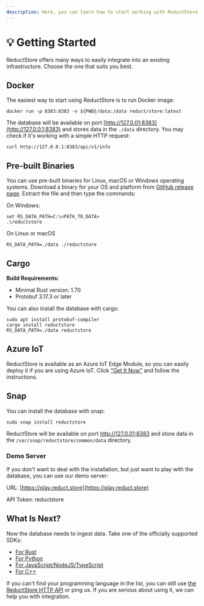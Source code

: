```yaml
---
description: Here, you can learn how to start working with ReductStore
---
```


# 💡 Getting Started

ReductStore offers many ways to easily integrate into an existing infrastructure. Choose the one that suits you best.

## Docker

The easiest way to start using ReductStore is to run Docker image:

```
docker run -p 8383:8383 -v ${PWD}/data:/data reduct/store:latest
```

The database will be available on port [http://127.0.01:8383](http://127.0.0.1:8383) and stores data in the `./data` directory. You may check if it's working with a simple HTTP request:

```
curl http://127.0.0.1:8383/api/v1/info
```

## Pre-built Binaries

You can use pre-built binaries for Linux, macOS or Windows operating systems. Download a binary for your OS and platform from [GitHub release page](https://github.com/reductstore/reductstore/releases/latest).  Extract the file and then type the commands:

On Windows:

```
set RS_DATA_PATH=C:\<PATH_TO_DATA>
.\reductstore
```

On Linux or macOS

```
RS_DATA_PATH=./data ./reductstore
```

## Cargo

**Build Requirements:**

* Minimal Rust version: 1.70
* Protobuf 3.17.3 or later

You can also install the database with cargo:

```
sudo apt install protobuf-compiler
cargo install reductstore
RS_DATA_PATH=./data reductstore
```

## Azure IoT

ReductStore is available as an Azure IoT Edge Module, so you can easily deploy it if you are using Azure IoT. Click ["Get It Now"](https://azuremarketplace.microsoft.com/en-us/marketplace/apps/reductstorellc1689939980623.reductstore?tab=Overview) and follow the instructions.

## Snap

You can install the database with snap:

```
sudo snap install reductstore
```

ReductStore will be available on port http://127.0.01:8383 and store data in the `/var/snap/reductstore/common/data` directory.

### Demo Server

If you don't want to deal with the installation, but just want to play with the database, you can use our demo server:

URL: [https://play.reduct.store](https://play.reduct.store)

API Token: reductstore

## What Is Next?

Now the database needs to ingest data. Take one of the officially supported SDKs:

* [For Rust](https://docs.rs/crate/reduct-rs/latest)
* [For Python](https://py.reduct.store/en/latest/)
* [For JavaScript/NodeJS/TypeScript](https://js.reduct.store/en/latest/)
* [For C++](http://127.0.0.1:5000/s/MkBn6aEPqOga84oEP49Z/)

If you can't find your programming language in the list, you can still use [the ReductStore HTTP API](http-api/) or ping us. If you are serious about using it, we can help you with integration.


